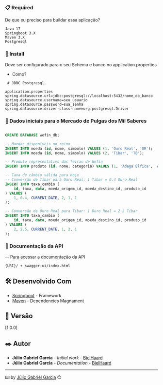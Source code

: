 ### 📋 Required

De que eu preciso para buildar essa aplicação?

```
Java 17
Springboot 3.X
Maven 3.X
Postgresql

```

### 🔧 Install

Deve ser configurado para o seu Schema e banco no application.properties
 - Como?

```
 # JDBC Postgresql.

application.properties
spring.datasource.url=jdbc:postgresql://localhost:5432/nome_do_banco
spring.datasource.username=seu_usuario
spring.datasource.password=sua_senha
spring.datasource.driver-class-name=org.postgresql.Driver
```

### 🧙 Dados iniciais para o Mercado de Pulgas dos Mil Saberes

```sql

CREATE DATABASE wefin_db;

-- Moedas disponíveis no reino
INSERT INTO moeda (id, nome, simbolo) VALUES (1, 'Ouro Real', 'OR');
INSERT INTO moeda (id, nome, simbolo) VALUES (2, 'Tibar', 'TB');

-- Produto representativo das feiras de Wefin
INSERT INTO produto (id, nome, categoria) VALUES (1, 'Adaga Élfica', 'Armas Raras');

-- Taxa de câmbio válida para hoje
-- Conversão de Tibar para Ouro Real: 1 Tibar = 0.4 Ouro Real
INSERT INTO taxa_cambio (
    id, taxa, data, moeda_origem_id, moeda_destino_id, produto_id
) VALUES (
    1, 0.4, CURRENT_DATE, 2, 1, 1
);

-- Conversão de Ouro Real para Tibar: 1 Ouro Real = 2.5 Tibar
INSERT INTO taxa_cambio (
    id, taxa, data, moeda_origem_id, moeda_destino_id, produto_id
) VALUES (
    2, 2.5, CURRENT_DATE, 1, 2, 1
);
```

### 📄 Documentação da API

-- Para acessar a documentação da API
```
{URI}/ + swagger-ui/index.html
```

## 🛠️ Desenvolvido Com


* [Springboot](https://docs.spring.io/spring-framework/reference/index.html) - Framework
* [Maven](https://maven.apache.org/) - Dependencies Magnament


## 📌 Versão

[1.0.0]

## ✒️ Autor

* **Júlio Gabriel Garcia** - *Initial work* - [BielHaard]([https://github.com/BielHaard/)
* **Júlio Gabriel Garcia** - *Documentation* - [BielHaard](https://github.com/BielHaard/)


---
⌨️ by [Júlio Gabriel Garcia](https://github.com/BielHaard/) 😊